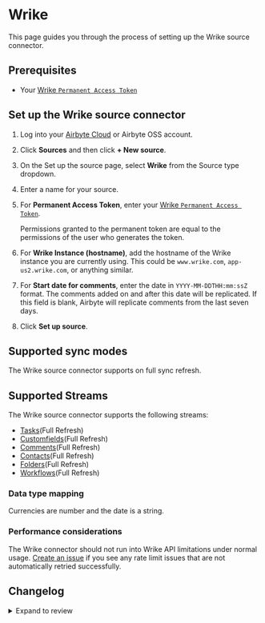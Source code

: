 # Wrike

This page guides you through the process of setting up the Wrike source connector.

## Prerequisites

- Your [Wrike `Permanent Access Token`](https://help.wrike.com/hc/en-us/community/posts/211849065-Get-Started-with-Wrike-s-API)

## Set up the Wrike source connector

1. Log into your [Airbyte Cloud](https://cloud.airbyte.com/workspaces) or Airbyte OSS account.
2. Click **Sources** and then click **+ New source**.
3. On the Set up the source page, select **Wrike** from the Source type dropdown.
4. Enter a name for your source.
5. For **Permanent Access Token**, enter your [Wrike `Permanent Access Token`](https://help.wrike.com/hc/en-us/community/posts/211849065-Get-Started-with-Wrike-s-API).

   Permissions granted to the permanent token are equal to the permissions of the user who generates the token.

6. For **Wrike Instance (hostname)**, add the hostname of the Wrike instance you are currently using. This could be `www.wrike.com`, `app-us2.wrike.com`, or anything similar.
7. For **Start date for comments**, enter the date in `YYYY-MM-DDTHH:mm:ssZ` format. The comments added on and after this date will be replicated. If this field is blank, Airbyte will replicate comments from the last seven days.
8. Click **Set up source**.

## Supported sync modes

The Wrike source connector supports on full sync refresh.

## Supported Streams

The Wrike source connector supports the following streams:

- [Tasks](https://developers.wrike.com/api/v4/tasks/)\(Full Refresh\)
- [Customfields](https://developers.wrike.com/api/v4/custom-fields/)\(Full Refresh\)
- [Comments](https://developers.wrike.com/api/v4/comments/)\(Full Refresh\)
- [Contacts](https://developers.wrike.com/api/v4/contacts/)\(Full Refresh\)
- [Folders](https://developers.wrike.com/api/v4/folders-projects/)\(Full Refresh\)
- [Workflows](https://developers.wrike.com/api/v4/workflows/)\(Full Refresh\)

### Data type mapping

Currencies are number and the date is a string.

### Performance considerations

The Wrike connector should not run into Wrike API limitations under normal usage. [Create an issue](https://github.com/airbytehq/airbyte/issues) if you see any rate limit issues that are not automatically retried successfully.

## Changelog

<details>
  <summary>Expand to review</summary>

| Version | Date       | Pull Request                                             | Subject                                                                |
| :------ | :--------- | :------------------------------------------------------- |:-----------------------------------------------------------------------|
| 0.2.8 | 2024-07-10 | [41360](https://github.com/airbytehq/airbyte/pull/41360) | Update dependencies |
| 0.2.7 | 2024-07-09 | [41278](https://github.com/airbytehq/airbyte/pull/41278) | Update dependencies |
| 0.2.6 | 2024-07-06 | [40954](https://github.com/airbytehq/airbyte/pull/40954) | Update dependencies |
| 0.2.5 | 2024-06-25 | [40330](https://github.com/airbytehq/airbyte/pull/40330) | Update dependencies |
| 0.2.4 | 2024-06-22 | [40033](https://github.com/airbytehq/airbyte/pull/40033) | Update dependencies |
| 0.2.3 | 2024-06-06 | [39224](https://github.com/airbytehq/airbyte/pull/39224) | [autopull] Upgrade base image to v1.2.2 |
| 0.2.2 | 2024-05-28 | [38663](https://github.com/airbytehq/airbyte/pull/38663) | Make connector compatible with Builder |
| 0.2.1 | 2024-04-30 | [31058](https://github.com/airbytehq/airbyte/pull/31058) | Changed last_records to last_record. Fix schema for stream `workflows` |
| 0.2.0 | 2023-10-10 | [31058](https://github.com/airbytehq/airbyte/pull/31058) | Migrate to low code. |
| 0.1.0 | 2022-08-16 | [15638](https://github.com/airbytehq/airbyte/pull/15638) | Initial version/release of the connector. |

</details>
